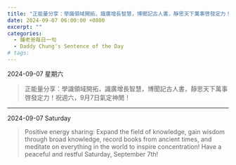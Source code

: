 ```yaml
---
title: "正能量分享：學識領域開拓，識廣增長智慧，博聞記古人書，靜思天下萬事啓發定力！祝週六，9月7日氣定神閒！ <br> Positive energy sharing: Expand the field of knowledge, gain wisdom through broad knowledge, record books from ancient times, and meditate on everything in the world to inspire concentration! Have a peaceful and restful Saturday, September 7th!"
date: 2024-09-07 06:00:00 +0800
excerpt: ""
categories:
  - 鍾老爸每日一句
  - Daddy Chung's Sentence of the Day
# tags:
---
```


2024-09-07 星期六

> 正能量分享：學識領域開拓，識廣增長智慧，博聞記古人書，靜思天下萬事啓發定力！祝週六，9月7日氣定神閒！

---

2024-09-07 Saturday

> Positive energy sharing: Expand the field of knowledge, gain wisdom through broad knowledge, record books from ancient times, and meditate on everything in the world to inspire concentration! Have a peaceful and restful Saturday, September 7th!
